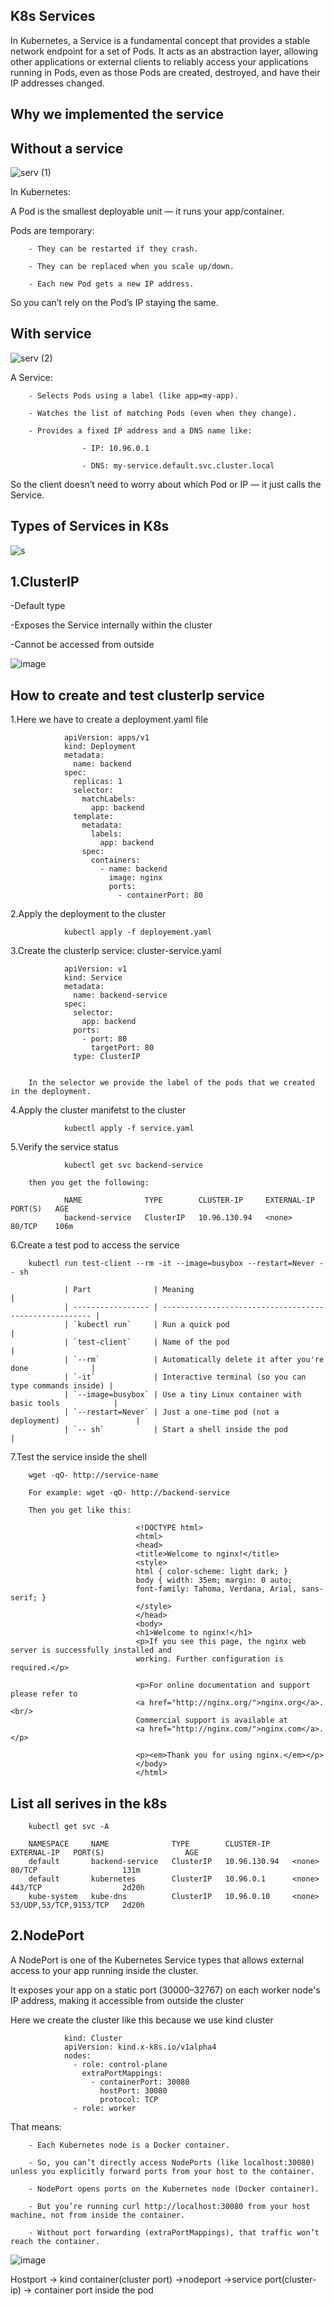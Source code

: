 K8s Services
---------------------
In Kubernetes, a Service is a fundamental concept that provides a stable network endpoint for a set of Pods. It acts as an abstraction layer, allowing other applications or external clients to reliably access your applications running in Pods, even as those Pods are created, destroyed, and have their IP addresses changed.

Why we implemented the service
--------------------------------
Without a service
----------------

![serv (1)](https://github.com/user-attachments/assets/27931270-862e-43d4-8350-573cc6a17cc4)


In Kubernetes:

A Pod is the smallest deployable unit — it runs your app/container.

Pods are temporary:

        - They can be restarted if they crash.
        
        - They can be replaced when you scale up/down.
        
        - Each new Pod gets a new IP address.
        
So you can’t rely on the Pod’s IP staying the same.

With service
-----------------

![serv (2)](https://github.com/user-attachments/assets/9f8cf78f-c106-473a-90fb-d0ac734a6e97)

A Service:

        - Selects Pods using a label (like app=my-app).
        
        - Watches the list of matching Pods (even when they change).
        
        - Provides a fixed IP address and a DNS name like:

                    - IP: 10.96.0.1
                    
                    - DNS: my-service.default.svc.cluster.local

So the client doesn’t need to worry about which Pod or IP — it just calls the Service.

Types of Services in K8s
-------------------------

![s](https://github.com/user-attachments/assets/7883e9c1-de80-4e09-b080-331869dd376c)



1.ClusterIP
----------------

-Default type

-Exposes the Service internally within the cluster

-Cannot be accessed from outside

![image](https://github.com/user-attachments/assets/5857fffe-2ce3-465a-998e-7ab8ed66e170)

How to create and test clusterIp service
---------------------------------------------

1.Here we have to create a deployment.yaml file 

                apiVersion: apps/v1
                kind: Deployment
                metadata:
                  name: backend
                spec:
                  replicas: 1
                  selector:
                    matchLabels:
                      app: backend
                  template:
                    metadata:
                      labels:
                        app: backend
                    spec:
                      containers:
                        - name: backend
                          image: nginx
                          ports:
                            - containerPort: 80

2.Apply the deployment to the cluster

                kubectl apply -f deployement.yaml

3.Create the clusterIp service: cluster-service.yaml

                apiVersion: v1
                kind: Service
                metadata:
                  name: backend-service
                spec:
                  selector:
                    app: backend
                  ports:
                    - port: 80
                      targetPort: 80
                  type: ClusterIP

        
        In the selector we provide the label of the pods that we created in the deployment.
        

4.Apply the cluster manifetst to the cluster

                kubectl apply -f service.yaml

5.Verify the service status

                kubectl get svc backend-service

        then you get the following:

                NAME              TYPE        CLUSTER-IP     EXTERNAL-IP   PORT(S)   AGE
                backend-service   ClusterIP   10.96.130.94   <none>        80/TCP    106m


6.Create a test pod to access the service

        
        kubectl run test-client --rm -it --image=busybox --restart=Never -- sh

                | Part              | Meaning                                                |
                | ----------------- | ------------------------------------------------------ |
                | `kubectl run`     | Run a quick pod                                        |
                | `test-client`     | Name of the pod                                        |
                | `--rm`            | Automatically delete it after you're done              |
                | `-it`             | Interactive terminal (so you can type commands inside) |
                | `--image=busybox` | Use a tiny Linux container with basic tools            |
                | `--restart=Never` | Just a one-time pod (not a deployment)                 |
                | `-- sh`           | Start a shell inside the pod                           |



7.Test the service inside the shell

        wget -qO- http://service-name 

        For example: wget -qO- http://backend-service

        Then you get like this:

                                <!DOCTYPE html>
                                <html>
                                <head>
                                <title>Welcome to nginx!</title>
                                <style>
                                html { color-scheme: light dark; }
                                body { width: 35em; margin: 0 auto;
                                font-family: Tahoma, Verdana, Arial, sans-serif; }
                                </style>
                                </head>
                                <body>
                                <h1>Welcome to nginx!</h1>
                                <p>If you see this page, the nginx web server is successfully installed and
                                working. Further configuration is required.</p>
                                
                                <p>For online documentation and support please refer to
                                <a href="http://nginx.org/">nginx.org</a>.<br/>
                                Commercial support is available at
                                <a href="http://nginx.com/">nginx.com</a>.</p>
                                
                                <p><em>Thank you for using nginx.</em></p>
                                </body>
                                </html>



List all serives in the k8s
---------------------------
        kubectl get svc -A

        NAMESPACE     NAME              TYPE        CLUSTER-IP     EXTERNAL-IP   PORT(S)                  AGE
        default       backend-service   ClusterIP   10.96.130.94   <none>        80/TCP                   131m
        default       kubernetes        ClusterIP   10.96.0.1      <none>        443/TCP                  2d20h
        kube-system   kube-dns          ClusterIP   10.96.0.10     <none>        53/UDP,53/TCP,9153/TCP   2d20h


2.NodePort
----------------------
A NodePort is one of the Kubernetes Service types that allows external access to your app running inside the cluster.

It exposes your app on a static port (30000–32767) on each worker node's IP address, making it accessible from outside the cluster

Here we create the cluster like this because we use kind cluster

                kind: Cluster
                apiVersion: kind.x-k8s.io/v1alpha4
                nodes:
                  - role: control-plane
                    extraPortMappings:
                      - containerPort: 30080
                        hostPort: 30080
                        protocol: TCP
                  - role: worker

That means:

        - Each Kubernetes node is a Docker container.
        
        - So, you can’t directly access NodePorts (like localhost:30080) unless you explicitly forward ports from your host to the container.
       
        - NodePort opens ports on the Kubernetes node (Docker container).

        - But you’re running curl http://localhost:30080 from your host machine, not from inside the container.
        
        - Without port forwarding (extraPortMappings), that traffic won’t reach the container.


![image](https://github.com/user-attachments/assets/a923de78-5e04-4717-8fb3-b039a0e05b9c)


Hostport -> kind container(cluster port) ->nodeport ->service port(cluster-ip) -> container port inside the pod











